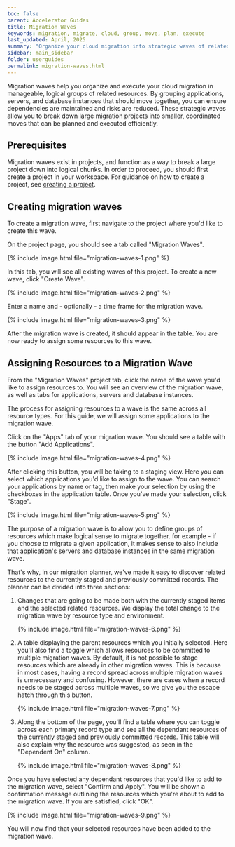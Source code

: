 ```yaml
---
toc: false
parent: Accelerator Guides
title: Migration Waves
keywords: migration, migrate, cloud, group, move, plan, execute
last_updated: April, 2025
summary: "Organize your cloud migration into strategic waves of related resources for phased deployment"
sidebar: main_sidebar
folder: userguides
permalink: migration-waves.html
---
```


Migration waves help you organize and execute your cloud migration in manageable, logical groups of related resources. By grouping applications, servers, and database instances that should move together, you can ensure dependencies are maintained and risks are reduced. These strategic waves allow you to break down large migration projects into smaller, coordinated moves that can be planned and executed efficiently.

## Prerequisites

Migration waves exist in projects, and function as a way to break a large project down into logical chunks. In order to proceed, you should first create a project in your workspace. For guidance on how to create a project, see [creating a project](assessment-projects.html#creating-a-project).

## Creating migration waves

To create a migration wave, first navigate to the project where you'd like to create this wave. 

On the project page, you should see a tab called "Migration Waves".

{% include image.html file="migration-waves-1.png" %}
<br/>

In this tab, you will see all existing waves of this project. To create a new wave, click "Create Wave". 

{% include image.html file="migration-waves-2.png" %}
<br/>

Enter a name and - optionally - a time frame for the migration wave. 

{% include image.html file="migration-waves-3.png" %}
<br/>

After the migration wave is created, it should appear in the table. You are now ready to assign some resources to this wave.

## Assigning Resources to a Migration Wave

From the "Migration Waves" project tab, click the name of the wave you'd like to assign resources to. You will see an overview of the migration wave, as well as tabs for applications, servers and database instances.

The process for assigning resources to a wave is the same across all resource types. For this guide, we will assign some applications to the migration wave.

Click on the "Apps" tab of your migration wave. You should see a table with the button "Add Applications".

{% include image.html file="migration-waves-4.png" %}
<br/>

After clicking this button, you will be taking to a staging view. Here you can select which applications you'd like to assign to the wave. You can search your applications by name or tag, then make your selection by using the checkboxes in the application table. Once you've made your selection, click "Stage".

{% include image.html file="migration-waves-5.png" %}
<br/>

The purpose of a migration wave is to allow you to define groups of resources which make logical sense to migrate together. for example - if you choose to migrate a given application, it makes sense to also include that application's servers and database instances in the same migration wave.

That's why, in our migration planner, we've made it easy to discover related resources to the currently staged and previously committed records. The planner can be divided into three sections:

1. Changes that are going to be made both with the currently staged items and the selected related resources. We display the total change to the migration wave by resource type and environment.

    {% include image.html file="migration-waves-6.png" %}
    <br/>

2. A table displaying the parent resources which you initially selected. Here you'll also find a toggle which allows resources to be committed to multiple migration waves. By default, it is not possible to stage resources which are already in other migration waves. This is because in most cases, having a record spread across multiple migration waves is unnecessary and confusing. However, there are cases when a record needs to be staged across multiple waves, so we give you the escape hatch through this button.

    {% include image.html file="migration-waves-7.png" %}
    <br/>

3. Along the bottom of the page, you'll find a table where you can toggle across each primary record type and see all the dependant resources of the currently staged and previously committed records. This table will also explain why the resource was suggested, as seen in the "Dependent On" column.

    {% include image.html file="migration-waves-8.png" %}
    <br/>

Once you have selected any dependant resources that you'd like to add to the migration wave, select "Confirm and Apply". You will be shown a confirmation message outlining the resources which you're about to add to the migration wave. If you are satisfied, click "OK". 

{% include image.html file="migration-waves-9.png" %}
<br/>

You will now find that your selected resources have been added to the migration wave.
